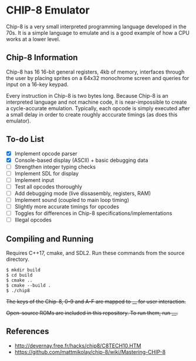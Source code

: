 # CHIP-8 Emulator

Chip-8 is a very small interpreted programming language developed in the 70s. It is a simple language to emulate and is a good example of how a CPU works at a lower level.

## Chip-8 Information

Chip-8 has 16 16-bit general registers, 4kb of memory, interfaces through the user by placing sprites on a 64x32 monochrome screen and queries for input on a 16-key keypad.

Every instruction in Chip-8 is two bytes long. Because Chip-8 is an interpreted language and not machine code, it is near-impossible to create a cycle-accurate emulation. Typically, each opcode is simply executed after a small delay in order to create roughly acccurate timings (as does this emulator).

## To-do List

- [x] Implement opcode parser
- [x] Console-based display (ASCII) + basic debugging data
- [ ] Strengthen integer typing checks
- [ ] Implement SDL for display
- [ ] Implement input
- [ ] Test all opcodes thoroughly
- [ ] Add debugging mode (live dissasembly, registers, RAM)
- [ ] Implement sound (coupled to main loop timing)
- [ ] Slightly more accurate timings for opcodes
- [ ] Toggles for differences in Chip-8 specifications/implementations
- [ ] Illegal opcodes

## Compiling and Running

Requires C++17, cmake, and SDL2. Run these commands from the source directory.

```
$ mkdir build
$ cd build
$ cmake ..
$ cmake --build .
$ ./chip8
```

~~The keys of the Chip-8, 0-9 and A-F are mapped to \_\_ for user interaction.~~

~~Open-source ROMs are included in this repository. To run them, run \_\_.~~

## References

- http://devernay.free.fr/hacks/chip8/C8TECH10.HTM
- https://github.com/mattmikolay/chip-8/wiki/Mastering-CHIP-8
